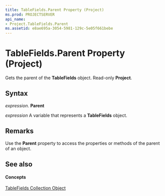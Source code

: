 ```yaml
---
title: TableFields.Parent Property (Project)
ms.prod: PROJECTSERVER
api_name:
- Project.TableFields.Parent
ms.assetid: e8ae695a-3054-5981-129c-5e05f661bebe
---
```



# TableFields.Parent Property (Project)

Gets the parent of the  **TableFields** object. Read-only **Project**.


## Syntax

 _expression_. **Parent**

 _expression_ A variable that represents a **TableFields** object.


## Remarks

Use the  **Parent** property to access the properties or methods of the parent of an object.


## See also


#### Concepts


[TableFields Collection Object](tablefields-object-project.md)
